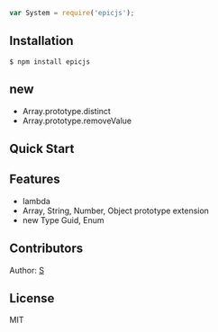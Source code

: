 
```js
var System = require('epicjs');
```


## Installation

    $ npm install epicjs

## new

  * Array.prototype.distinct
  * Array.prototype.removeValue

## Quick Start



## Features

  * lambda
  * Array, String, Number, Object prototype extension
  * new Type Guid, Enum

## Contributors
  
  Author: [S](http://github.com/slightboy)  

## License

MIT

